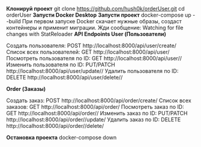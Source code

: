 **Клонируй проект**
git clone https://github.com/hush0k/orderUser.git
cd orderUser
**Запусти Docker Desktop**
**Запусти проект**
docker-compose up --build
При первом запуске Docker скачает нужные образы, создаст контейнеры и применит миграции.
Жди сообщение: Watching for file changes with StatReloader
**API Endpoints
User (Пользователи)**

Создать пользователя: POST http://localhost:8000/api/user/create/
Список всех пользователей: GET http://localhost:8000/api/user/
Посмотреть пользователя по ID: GET http://localhost:8000/api/user/<id>/
Изменить пользователя по ID: PUT/PATCH http://localhost:8000/api/user/update/<id>/
Удалить пользователя по ID: DELETE http://localhost:8000/api/user/delete/<id>/

**Order (Заказы)**

Создать заказ: POST http://localhost:8000/api/order/create/
Список всех заказов: GET http://localhost:8000/api/order/
Посмотреть заказ по ID: GET http://localhost:8000/api/order/<id>/
Изменить заказ по ID: PUT/PATCH http://localhost:8000/api/order/<id>/update/
Удалить заказ по ID: DELETE http://localhost:8000/api/order/<id>/delete/

**Остановка проекта**
docker-compose down


